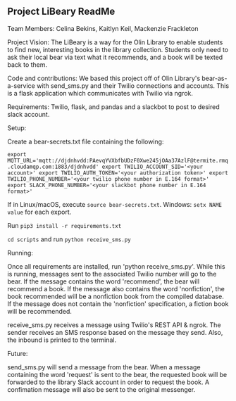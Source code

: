 ## Project LiBeary ReadMe

Team Members: Celina Bekins, Kaitlyn Keil, Mackenzie Frackleton

Project Vision: The LiBeary is a way for the Olin Library to enable students to find new, interesting books in the library collection. Students only need to ask their local bear via text what it recommends, and a book will be texted back to them. 

Code and contributions: We based this project off of Olin Library's bear-as-a-service with send_sms.py and their Twilio connections and accounts. This is a flask application which communicates with Twilio via ngrok. 

Requirements: Twilio, flask, and pandas and a slackbot to post to desired slack account.

Setup: 

Create a bear-secrets.txt file containing the following: 

`export MQTT_URL='mqtt://djdnhvdd:PAevqYVXbfbUDzF0Xwe245jOAa37AzlF@termite.rmq.cloudamqp.com:1883/djdnhvdd'
export TWILIO_ACCOUNT_SID='<your account>'
export TWILIO_AUTH_TOKEN='<your authorization token>'
export TWILIO_PHONE_NUMBER='<your twilio phone number in E.164 format>'
export SLACK_PHONE_NUMBER='<your slackbot phone number in E.164 format>'`

If in Linux/macOS, execute `source bear-secrets.txt`. Windows: `setx NAME value` for each export.

Run `pip3 install -r requirements.txt`

`cd scripts` and run `python receive_sms.py`

Running:

Once all requirements are installed, run 'python receive_sms.py'. While this is running, messages sent to the associated Twilio number will go to the bear. If the message contains the word 'recommend', the bear will recommend a book. If the message also contains the word 'nonfiction', the book recommended will be a nonfiction book from the compiled database. If the message does not contain the 'nonfiction' specification, a fiction book will be recommended.

receive_sms.py receives a message using Twilio's REST API & ngrok. The sender receives an SMS response based on the message they send. Also, the inbound is printed to the terminal.

Future:

send_sms.py will send a message from the bear. When a message containing the word 'request' is sent to the bear, the requested book will be forwarded to the library Slack account in order to request the book. A confimation message will also be sent to the original messenger.
